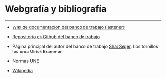 # Webgrafía y bibliografía

***
* [Wiki de documentación del banco de trabajo Fasteners](https://wiki.freecadweb.org/Fasteners_Workbench)

* [Repositorio en Github del banco de trabajo](https://github.com/shaise/FreeCAD_FastenersWB)

* Página principal del autor del banco de trabajo [Shai Seger](http://theseger.com/projects/author/shaise/). Los tornillos los crea Ulrich Brammer

* Normas [UNE](https://www.une.org/)

* [Wikipedia](https://es.wikipedia.org/wiki/Wikipedia:Portada)